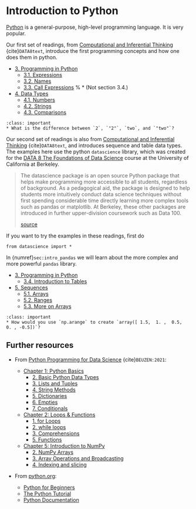 # Introduction to Python

 [Python](https://www.python.org/) is a general-purpose, high-level programming language. It is very popular.

Our first set of readings, from [Computational and Inferential Thinking](https://inferentialthinking.com/chapters/intro.html) {cite}`DATA8text`, introduce the first programming concepts and how one does them in python.
- [3. Programming in Python](https://inferentialthinking.com/chapters/03/programming-in-python.html)
  * [3.1. Expressions](https://inferentialthinking.com/chapters/03/1/Expressions.html)
  * [3.2. Names](https://inferentialthinking.com/chapters/03/2/Names.html)
  * [3.3. Call Expressions](https://inferentialthinking.com/chapters/03/3/Calls.html)
	  %	* (Not section 3.4.)
- [4. Data Types](https://inferentialthinking.com/chapters/04/Data_Types.html)
  * [4.1. Numbers](https://inferentialthinking.com/chapters/04/1/Numbers.html)
  * [4.2. Strings](https://inferentialthinking.com/chapters/04/2/Strings.html)
  * [4.3. Comparisons](https://inferentialthinking.com/chapters/04/3/Comparison.html)


```{admonition} Reading Question
:class: important
* What is the difference between `2`, `"2"`, `two`, and `"two"`? 
```

Our second set of readings is also from [Computational and Inferential Thinking](https://inferentialthinking.com/chapters/intro.html) {cite}`DATA8text`, and introduces sequence and table data types.
The examples here use the python `datascience` library, which was created for the [DATA 8 The Foundations of Data Science](http://data8.org/) course at the University of California at Berkeley. 
> The datascience package is an open source Python package that helps make programming more accessible to all students, regardless of background. As a pedagogical aid, the package is designed to help students more intuitively conduct data science techniques without first spending considerable time directly learning more complex tools such as pandas or matplotlib. At Berkeley, these other packages are introduced in further upper-division coursework such as Data 100.
> 
> [source](http://data8.org/zero-to-data-8/datascience.html)

If you want to try the examples in these readings, first do

    from datascience import *

In {numref}`sec:intro_pandas` we will learn about the more complex and more powerful `pandas` library.
- [3. Programming in Python](https://inferentialthinking.com/chapters/03/programming-in-python.html)
  * [3.4. Introduction to Tables](https://inferentialthinking.com/chapters/03/4/Introduction_to_Tables.html)
- [5. Sequences](https://inferentialthinking.com/chapters/05/Sequences.html)
  * [5.1. Arrays](https://inferentialthinking.com/chapters/05/1/Arrays.html)
  * [5.2. Ranges](https://inferentialthinking.com/chapters/05/2/Ranges.html)
  * [5.3. More on Arrays](https://inferentialthinking.com/chapters/05/3/More_on_Arrays.html)
	
```{admonition} Reading Question
:class: important
* How would you use `np.arange` to create `array([ 1.5,  1. ,  0.5,  0. , -0.5])`?
```

## Further resources

* From [Python Programming for Data Science](https://www.tomasbeuzen.com/python-programming-for-data-science/README.html) {cite}`BEUZEN:2021`:
  * [Chapter 1: Python Basics](https://www.tomasbeuzen.com/python-programming-for-data-science/chapters/chapter1-basics.html)
    * [2. Basic Python Data Types](https://www.tomasbeuzen.com/python-programming-for-data-science/chapters/chapter1-basics.html#basic-python-data-types)
    * [3. Lists and Tuples](https://www.tomasbeuzen.com/python-programming-for-data-science/chapters/chapter1-basics.html#lists-and-tuples)
    * [4. String Methods](https://www.tomasbeuzen.com/python-programming-for-data-science/chapters/chapter1-basics.html#string-methods)
    * [5. Dictionaries](https://www.tomasbeuzen.com/python-programming-for-data-science/chapters/chapter1-basics.html#dictionaries)
    * [6. Empties](https://www.tomasbeuzen.com/python-programming-for-data-science/chapters/chapter1-basics.html#empties)
    * [7. Conditionals](https://www.tomasbeuzen.com/python-programming-for-data-science/chapters/chapter1-basics.html#conditionals)
  * [Chapter 2: Loops & Functions](https://www.tomasbeuzen.com/python-programming-for-data-science/chapters/chapter2-loops-functions.html)
    * [1. for Loops](https://www.tomasbeuzen.com/python-programming-for-data-science/chapters/chapter2-loops-functions.html#for-loops)
    * [2. while loops](https://www.tomasbeuzen.com/python-programming-for-data-science/chapters/chapter2-loops-functions.html#while-loops)
    * [3. Comprehensions](https://www.tomasbeuzen.com/python-programming-for-data-science/chapters/chapter2-loops-functions.html#comprehensions)
    * [5. Functions](https://www.tomasbeuzen.com/python-programming-for-data-science/chapters/chapter2-loops-functions.html#functions)
  * [Chapter 5: Introduction to NumPy](https://www.tomasbeuzen.com/python-programming-for-data-science/chapters/chapter5-numpy.html)
    * [2. NumPy Arrays](https://www.tomasbeuzen.com/python-programming-for-data-science/chapters/chapter5-numpy.html#numpy-arrays)
    * [3. Array Operations and Broadcasting](https://www.tomasbeuzen.com/python-programming-for-data-science/chapters/chapter5-numpy.html#array-operations-and-broadcasting)
    * [4. Indexing and slicing](https://www.tomasbeuzen.com/python-programming-for-data-science/chapters/chapter5-numpy.html#indexing-and-slicing)

* From [python.org](https://www.python.org/):
  * [Python for Beginners](https://www.python.org/about/gettingstarted/)
  * [The Python Tutorial](https://docs.python.org/3/tutorial/)
  * [Python Documentation](https://docs.python.org/3/)
  
